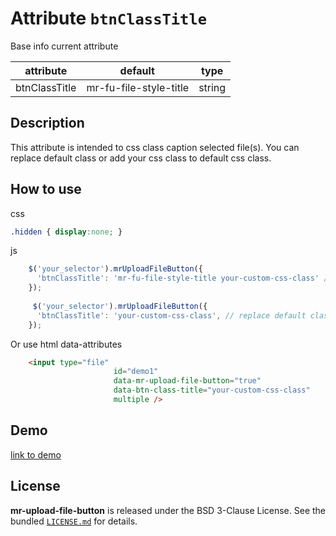 
# Attribute `btnClassTitle`

Base info current attribute 

| attribute      | default                | type            |
| -----------    | --------------------   |---------------- |
| btnClassTitle  | mr-fu-file-style-title | string          |

## Description
This attribute is intended to css class caption selected file(s). 
You can replace default class or add your css class to default css class. 

## How to use
css
```css 
.hidden { display:none; }
```
js
```js
    $('your_selector').mrUploadFileButton({
      'btnClassTitle': 'mr-fu-file-style-title your-custom-css-class' // added to default css class
    });
    
     $('your_selector').mrUploadFileButton({
      'btnClassTitle': 'your-custom-css-class', // replace default class
    });

```

Or use html data-attributes

```html 
    <input type="file"
                       id="demo1"
                       data-mr-upload-file-button="true"
                       data-btn-class-title="your-custom-css-class"
                       multiple />
```


## Demo
[link to demo]()

## License

**mr-upload-file-button** is released under the BSD 3-Clause License. See the bundled [`LICENSE.md`](LICENSE.md) for details.